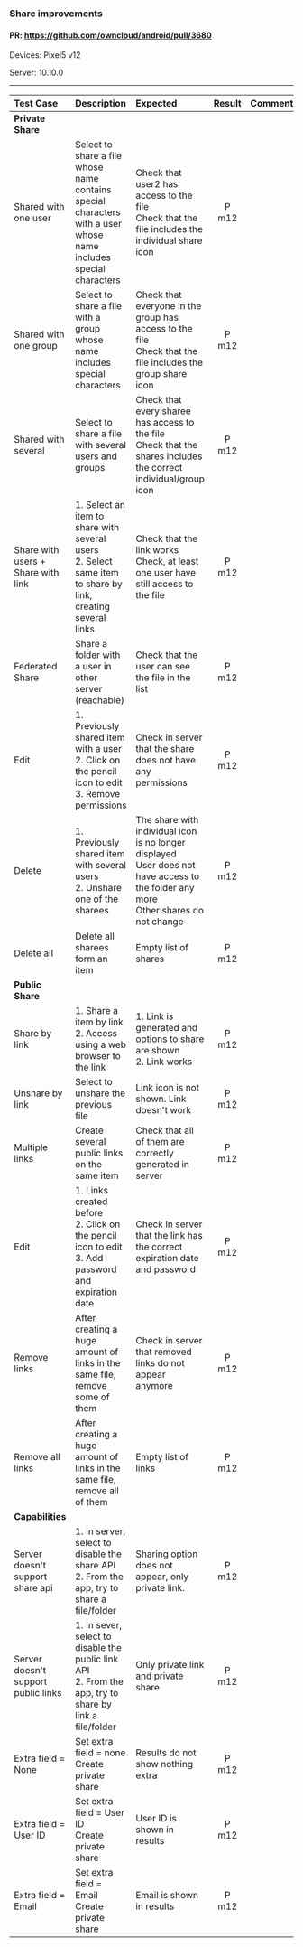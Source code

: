 ###  Share improvements

#### PR: https://github.com/owncloud/android/pull/3680

Devices: Pixel5 v12

Server: 10.10.0


---

 
| Test Case | Description | Expected | Result | Comment |
| :-------- | :---------- | :------- | :-----: | :------
| **Private Share** |   |  |
| Shared with one user| Select to share a file whose name contains special characters with a user whose name includes special characters| Check that user2 has access to the file<br>Check that the file includes the individual share icon | P m12 |  |
| Shared with one group| Select to share a file with a group whose name includes special characters| Check that everyone in the group has access to the file<br>Check that the file includes the group share icon | P m12 |  | 
| Shared with several | Select to share a file with several users and groups | Check that every sharee has access to the file<br>Check that the shares includes the correct individual/group icon |  P m12|  |
| Share with users + Share with link | 1. Select an item to share with several users<br>2. Select same item to share by link, creating several links | Check that the link works<br>Check, at least one user have still access to the file | P m12 |  |
| Federated Share | Share a folder with a user in other server (reachable) | Check that the user can see the file in the list | P m12  |  |
| Edit | 1. Previously shared item with a user<br>2. Click on the pencil icon to edit<br>3. Remove permissions| Check in server that the share does not have any permissions | P m12 |  |
| Delete | 1. Previously shared item with several users<br>2. Unshare one of the sharees<br>| The share with individual icon is no longer displayed<br>User does not have access to the folder any more<br>Other shares do not change| P m12 |  |
| Delete all | Delete all sharees form an item| Empty list of shares | P m12 |  |
| **Public Share** |   |  |
| Share by link | 1. Share a item by link<br>2. Access using a web browser to the link | 1. Link is generated and options to share are shown<br>2. Link works | P m12 |  |
| Unshare by link | Select to unshare the previous file | Link icon is not shown. Link doesn't work | P m12|  |
| Multiple links | Create several public links on the same item | Check that all of them are correctly generated in server | P m12 |  |
| Edit | 1. Links created before<br>2. Click on the pencil icon to edit<br>3. Add password and expiration date| Check in server that the link has the correct expiration date and password | P m12 |  |
| Remove links | After creating a huge amount of links in the same file, remove some of them | Check in server that removed links do not appear anymore | P m12 |  |
| Remove all links | After creating a huge amount of links in the same file, remove all of them | Empty list of links | P m12 |  |
| **Capabilities** |   |  |
| Server doesn't support share api | 1. In server, select to disable the share API<br>2. From the app, try to share a file/folder | Sharing option does not appear, only private link. | P m12 |
| Server doesn't support public links | 1. In sever, select to disable the public link API<br>2. From the app, try to share by link a file/folder  | Only private link and private share | P m12 |  |
| Extra field = None | Set extra field = none<br>Create private share | Results do not show nothing extra | P m12 |  |
| Extra field = User ID | Set extra field = User ID<br>Create private share | User ID is shown in results | P m12|  |
| Extra field = Email | Set extra field = Email<br>Create private share | Email is shown in results | P m12 |  |